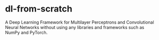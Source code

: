 # dl-from-scratch

A Deep Learning Framework for Multilayer Perceptrons and Convolutional Neural Networks without using any libraries and frameworks such as NumPy and PyTorch.
